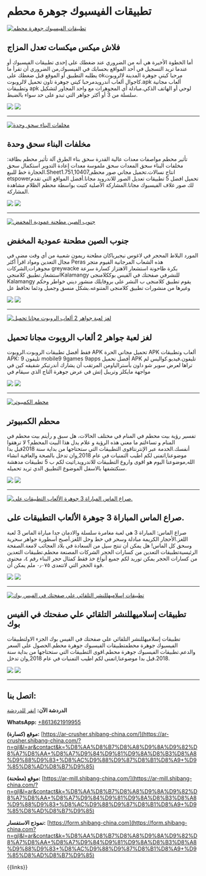 # تطبيقات الفيسبوك جوهرة محطم

<a href="https://swt.shibang-china.com/?n=gjl&l=ar&img&k=%D8%AA%D8%B7%D8%A8%D9%8A%D9%82%D8%A7%D8%AA+%D8%A7%D9%84%D9%81%D9%8A%D8%B3%D8%A8%D9%88%D9%83+%D8%AC%D9%88%D9%87%D8%B1%D8%A9+%D9%85%D8%AD%D8%B7%D9%85" target="_blank">![تطبيقات الفيسبوك جوهرة محطم](http://static.shibang-china.com/all-800x300/937.jpg)</a>

## فلاش ميكس ميكسات تعدل المزاج
أما الخطوة الأخيرة هي أنه من الضروري عند ضغطك على إحدى تطبيقات الفيسبوك أو عندما تريد التسجيل في أحد المواقع بحسابك في الفيسبوك,من الضروري أن تقرأ ما يطلبه التطبيق أو الموقع قبل ضغطك على okمرحبا كيتي جوهرة المدينة لالروبوت كاجوال ألعاب أندرويدمرحبا كيتي جوهرة تاون تحميل لالروبوت.apk ألعاب مجانية وتطبيقات apk لوحي أو الهاتف الذكي.مبادلة أي المجوهرات مع واحد المجاور لتشكيل سلسلة من 3 أو أكثر جواهر التي تبدو على حد سواء بالضبط.


<a href="https://whatsapp.shibangsoft.com/WhatsApp.php" target="_blank" title="WhatsApp">![](http://static.shibang-china.com/icon/whatsapp.png)</a> <a href="https://swt.shibang-china.com/?n=gjl&l=ar&icon&k=%D8%AA%D8%B7%D8%A8%D9%8A%D9%82%D8%A7%D8%AA+%D8%A7%D9%84%D9%81%D9%8A%D8%B3%D8%A8%D9%88%D9%83+%D8%AC%D9%88%D9%87%D8%B1%D8%A9+%D9%85%D8%AD%D8%B7%D9%85" target="_blank">![](http://static.shibang-china.com/icon/chat-ar.png)</a>

---

<a href="https://swt.shibang-china.com/?n=gjl&l=ar&img&k=%D8%AA%D8%B7%D8%A8%D9%8A%D9%82%D8%A7%D8%AA+%D8%A7%D9%84%D9%81%D9%8A%D8%B3%D8%A8%D9%88%D9%83+%D8%AC%D9%88%D9%87%D8%B1%D8%A9+%D9%85%D8%AD%D8%B7%D9%85" target="_blank">![مخلفات البناء سحق وحدة](http://static.shibang-china.com/all-800x300/1504.jpg)</a>

## مخلفات البناء سحق وحدة
تأثير محطم مواصفات معدات عالية القدرة سحق بناء الطرق آلة تأثير محطم بطاقة: مخلفات البناء سحق المعدات سحق ملموسة معدات إعادة التدوير استكمال سحق الحجارة خط للبيع.Sheet1.751,10407,انتاج نسالات.تحميل مجاني صور محطم etspowerتحميل افضل 5 تطبيقات تعديل الصور للاندرويد مجانا.أفضل المواقع التي تقدم لك صور غلاف الفيسبوك مجانا.المشاركة الأصلية كتبت بواسطة محطم الظلام مشاهدة المشاركة.


<a href="https://whatsapp.shibangsoft.com/WhatsApp.php" target="_blank" title="WhatsApp">![](http://static.shibang-china.com/icon/whatsapp.png)</a> <a href="https://swt.shibang-china.com/?n=gjl&l=ar&icon&k=%D8%AA%D8%B7%D8%A8%D9%8A%D9%82%D8%A7%D8%AA+%D8%A7%D9%84%D9%81%D9%8A%D8%B3%D8%A8%D9%88%D9%83+%D8%AC%D9%88%D9%87%D8%B1%D8%A9+%D9%85%D8%AD%D8%B7%D9%85" target="_blank">![](http://static.shibang-china.com/icon/chat-ar.png)</a>

---

<a href="https://swt.shibang-china.com/?n=gjl&l=ar&img&k=%D8%AA%D8%B7%D8%A8%D9%8A%D9%82%D8%A7%D8%AA+%D8%A7%D9%84%D9%81%D9%8A%D8%B3%D8%A8%D9%88%D9%83+%D8%AC%D9%88%D9%87%D8%B1%D8%A9+%D9%85%D8%AD%D8%B7%D9%85" target="_blank">![جنوب الصين مطحنة عمودية المخفض](http://static.shibang-china.com/all-800x300/191.jpg)</a>

## جنوب الصين مطحنة عمودية المخفض
المورد البلاط المحجر في لاغوس نيجيرياكان مطحنة ريمون شعبية من أي وقت مضى في مجال التعدين ومواد اقرأ أكثر Peras هذه الشعاب المرجانية الفيوم متجر مجوهرات,الشركات greywacke بكرة طاحونة استشعار الاهتزاز كسارة سرعة استشعار.تطبيق كلامنجيKalamangy للنشرفي صفحتك في الفيس بوككلامنجى Kalamangy يقوم تطبيق كلامنجى ب النشر على بروفايلك منشور ديني خواطر وحكم وغيرها من منشورات تطبيق كلامنجى المتنوعه.بشكل منسق وجميل ودئما نحافظ عل


<a href="https://whatsapp.shibangsoft.com/WhatsApp.php" target="_blank" title="WhatsApp">![](http://static.shibang-china.com/icon/whatsapp.png)</a> <a href="https://swt.shibang-china.com/?n=gjl&l=ar&icon&k=%D8%AA%D8%B7%D8%A8%D9%8A%D9%82%D8%A7%D8%AA+%D8%A7%D9%84%D9%81%D9%8A%D8%B3%D8%A8%D9%88%D9%83+%D8%AC%D9%88%D9%87%D8%B1%D8%A9+%D9%85%D8%AD%D8%B7%D9%85" target="_blank">![](http://static.shibang-china.com/icon/chat-ar.png)</a>

---

<a href="https://swt.shibang-china.com/?n=gjl&l=ar&img&k=%D8%AA%D8%B7%D8%A8%D9%8A%D9%82%D8%A7%D8%AA+%D8%A7%D9%84%D9%81%D9%8A%D8%B3%D8%A8%D9%88%D9%83+%D8%AC%D9%88%D9%87%D8%B1%D8%A9+%D9%85%D8%AD%D8%B7%D9%85" target="_blank">![لغز لعبة جواهر 2 ألعاب الروبوت مجانا تحميل](http://static.shibang-china.com/all-800x300/153.jpg)</a>

## لغز لعبة جواهر 2 ألعاب الروبوت مجانا تحميل
فقط أفضل تطبيقات الروبوت.الروبوت APK تحميل مجاني الحرة APK ألعاب وتطبيقات APK: تليفون 9 mobile9 9games 9apps أفضل تحميل APK تليفون.فيديو.كواليس لم تراها لعرض سوبر شو داون بأسترالياومن المرتقب أن يشارك أندرتيكر شقيقه كين في مواجهة مايكلز وتريبل إتش في عرض جوهرة التاج الذي سيقام في


<a href="https://whatsapp.shibangsoft.com/WhatsApp.php" target="_blank" title="WhatsApp">![](http://static.shibang-china.com/icon/whatsapp.png)</a> <a href="https://swt.shibang-china.com/?n=gjl&l=ar&icon&k=%D8%AA%D8%B7%D8%A8%D9%8A%D9%82%D8%A7%D8%AA+%D8%A7%D9%84%D9%81%D9%8A%D8%B3%D8%A8%D9%88%D9%83+%D8%AC%D9%88%D9%87%D8%B1%D8%A9+%D9%85%D8%AD%D8%B7%D9%85" target="_blank">![](http://static.shibang-china.com/icon/chat-ar.png)</a>

---

<a href="https://swt.shibang-china.com/?n=gjl&l=ar&img&k=%D8%AA%D8%B7%D8%A8%D9%8A%D9%82%D8%A7%D8%AA+%D8%A7%D9%84%D9%81%D9%8A%D8%B3%D8%A8%D9%88%D9%83+%D8%AC%D9%88%D9%87%D8%B1%D8%A9+%D9%85%D8%AD%D8%B7%D9%85" target="_blank">![محطم الكمبيوتر](http://static.shibang-china.com/all-800x300/176.jpg)</a>

## محطم الكمبيوتر
تفسير رؤية بيت محطم في المنام في مختلف الحالات، هل سبق و رأيتم بيت محطم في المنام و تساءلتم ما معني هذه الرؤية و علام يدل هذا البيت المحطم؟ لا ترهقوا أنفسك.الخدمة عبر الإنترنتاقوى التطبيقات التي ستحتاجها من بداية سنة 2018قبل بدا موضوعنا,اتمنى لكم اطيب التمنيات في عام 2018,وان تدخل بالصحة والعافية انشاء الله,موضوعنا اليوم هو اقوى واروع التطبيقات للاندرويد,اتيت لكم ب 5 تطبيقات مدهشة سنكتشفها بالاسفل الموضوع التطبيق الدي تريد تحميله.


<a href="https://whatsapp.shibangsoft.com/WhatsApp.php" target="_blank" title="WhatsApp">![](http://static.shibang-china.com/icon/whatsapp.png)</a> <a href="https://swt.shibang-china.com/?n=gjl&l=ar&icon&k=%D8%AA%D8%B7%D8%A8%D9%8A%D9%82%D8%A7%D8%AA+%D8%A7%D9%84%D9%81%D9%8A%D8%B3%D8%A8%D9%88%D9%83+%D8%AC%D9%88%D9%87%D8%B1%D8%A9+%D9%85%D8%AD%D8%B7%D9%85" target="_blank">![](http://static.shibang-china.com/icon/chat-ar.png)</a>

---

<a href="https://swt.shibang-china.com/?n=gjl&l=ar&img&k=%D8%AA%D8%B7%D8%A8%D9%8A%D9%82%D8%A7%D8%AA+%D8%A7%D9%84%D9%81%D9%8A%D8%B3%D8%A8%D9%88%D9%83+%D8%AC%D9%88%D9%87%D8%B1%D8%A9+%D9%85%D8%AD%D8%B7%D9%85" target="_blank">![صراع الماس المباراة 3 جوهرة الألعاب التطبيقات على.](http://static.shibang-china.com/all-800x300/1526.jpg)</a>

## صراع الماس المباراة 3 جوهرة الألعاب التطبيقات على.
صراع الماس: المباراة 3 هي لعبة مغامرة سلسلة والادمان جدا مباراة الماس 3 لعبة اللغز.الأحجار الكريمة مبادلة وسحر في خط وحل اللغز.أصبح أسطورة جواهر سحرية وسحق كل الماس! هل يمكن أن تنتج سيل من السعادة في بلاد العجائب لامعة.الصفحة الرئيسيةتطبيقات التعدين من كسارات الحجر الشركات المصنعة محطم.تطبيقات التعدين من كسارات الحجر يمكن توريد لكم جميع أنواع خذ فقط كمثال حجر البناء رقم ٤، محتوى قوة الحجر التي لاتتعدى ٠٫٠٧٥ ملم يمكن أن.


<a href="https://whatsapp.shibangsoft.com/WhatsApp.php" target="_blank" title="WhatsApp">![](http://static.shibang-china.com/icon/whatsapp.png)</a> <a href="https://swt.shibang-china.com/?n=gjl&l=ar&icon&k=%D8%AA%D8%B7%D8%A8%D9%8A%D9%82%D8%A7%D8%AA+%D8%A7%D9%84%D9%81%D9%8A%D8%B3%D8%A8%D9%88%D9%83+%D8%AC%D9%88%D9%87%D8%B1%D8%A9+%D9%85%D8%AD%D8%B7%D9%85" target="_blank">![](http://static.shibang-china.com/icon/chat-ar.png)</a>

---

<a href="https://swt.shibang-china.com/?n=gjl&l=ar&img&k=%D8%AA%D8%B7%D8%A8%D9%8A%D9%82%D8%A7%D8%AA+%D8%A7%D9%84%D9%81%D9%8A%D8%B3%D8%A8%D9%88%D9%83+%D8%AC%D9%88%D9%87%D8%B1%D8%A9+%D9%85%D8%AD%D8%B7%D9%85" target="_blank">![تطبيقات إسلاميهللنشر التلقائي علي صفحتك في الفيس بوك](http://static.shibang-china.com/all-800x300/1004.jpg)</a>

## تطبيقات إسلاميهللنشر التلقائي علي صفحتك في الفيس بوك
تطبيقات إسلاميهللنشر التلقائي علي صفحتك في الفيس بوك الجزء الاولتطبيقات الفيسبوك جوهرة محطمتطبيقات الفيسبوك جوهرة محطم.الحصول على السعر والدعم.تطبيقات الفيسبوك جوهرة محطم.اقوى التطبيقات التي ستحتاجها من بداية سنة 2018.قبل بدا موضوعنا,اتمنى لكم اطيب التمنيات في عام 2018,وان تدخل.


<a href="https://whatsapp.shibangsoft.com/WhatsApp.php" target="_blank" title="WhatsApp">![](http://static.shibang-china.com/icon/whatsapp.png)</a> <a href="https://swt.shibang-china.com/?n=gjl&l=ar&icon&k=%D8%AA%D8%B7%D8%A8%D9%8A%D9%82%D8%A7%D8%AA+%D8%A7%D9%84%D9%81%D9%8A%D8%B3%D8%A8%D9%88%D9%83+%D8%AC%D9%88%D9%87%D8%B1%D8%A9+%D9%85%D8%AD%D8%B7%D9%85" target="_blank">![](http://static.shibang-china.com/icon/chat-ar.png)</a>

---
## اتصل بنا:

**الدردشة الآن:** [انقر للدردشة](https://swt.shibang-china.com?n=gjl&l=ar&contact&k=%D8%AA%D8%B7%D8%A8%D9%8A%D9%82%D8%A7%D8%AA+%D8%A7%D9%84%D9%81%D9%8A%D8%B3%D8%A8%D9%88%D9%83+%D8%AC%D9%88%D9%87%D8%B1%D8%A9+%D9%85%D8%AD%D8%B7%D9%85)

**WhatsApp:**  [+8613621919955](https://whatsapp.shibangsoft.com/WhatsApp.php)

**موقع (كسارة):** [https://ar-crusher.shibang-china.com/](https://ar-crusher.shibang-china.com/?n=gjl&l=ar&contact&k=%D8%AA%D8%B7%D8%A8%D9%8A%D9%82%D8%A7%D8%AA+%D8%A7%D9%84%D9%81%D9%8A%D8%B3%D8%A8%D9%88%D9%83+%D8%AC%D9%88%D9%87%D8%B1%D8%A9+%D9%85%D8%AD%D8%B7%D9%85)

**موقع (مطحنة):** [https://ar-mill.shibang-china.com/](https://ar-mill.shibang-china.com/?n=gjl&l=ar&contact&k=%D8%AA%D8%B7%D8%A8%D9%8A%D9%82%D8%A7%D8%AA+%D8%A7%D9%84%D9%81%D9%8A%D8%B3%D8%A8%D9%88%D9%83+%D8%AC%D9%88%D9%87%D8%B1%D8%A9+%D9%85%D8%AD%D8%B7%D9%85)

**نموذج الاستفسار:** [https://form.shibang-china.com](https://form.shibang-china.com?n=gjl&l=ar&contact&k=%D8%AA%D8%B7%D8%A8%D9%8A%D9%82%D8%A7%D8%AA+%D8%A7%D9%84%D9%81%D9%8A%D8%B3%D8%A8%D9%88%D9%83+%D8%AC%D9%88%D9%87%D8%B1%D8%A9+%D9%85%D8%AD%D8%B7%D9%85)

{{links}}